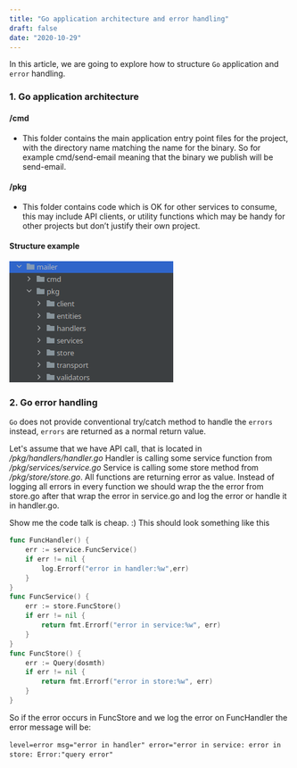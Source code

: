```yaml
---
title: "Go application architecture and error handling"
draft: false
date: "2020-10-29"
---
```


 In this article, we are going to explore how to structure `Go` application and `error` handling.

### 1. Go application architecture
#### /cmd
- This folder contains the main application entry point files for the project, with the directory name matching the name for the binary. So for example cmd/send-email meaning that the binary we publish will be send-email.

#### /pkg
- This folder contains code which is OK for other services to consume, this may include API clients, or utility functions which may be handy for other projects but don’t justify their own project.

#### Structure example
![img](static/images/structure.png)

### 2. Go error handling
`Go` does not provide conventional try/catch method to handle the `errors` instead, `errors` are returned as a normal return value.

Let's assume that we have API call, that is located in */pkg/handlers/handler.go*
Handler is calling some service function from */pkg/services/service.go*
Service is calling some store method from */pkg/store/store.go*. All functions are returning error as value.
Instead of logging  all errors in every function we should wrap the the error from store.go after that wrap the error in service.go and log the error or handle it in handler.go.

Show me the code talk is cheap. :) 
This should look something like this

```go
func FuncHandler() {
	err := service.FuncService()
	if err != nil {
		log.Errorf("error in handler:%w",err)
	}
}
func FuncService() {
	err := store.FuncStore()
	if err != nil {
		return fmt.Errorf("error in service:%w", err)
	}
}
func FuncStore() {
	err := Query(dosmth)
	if err != nil {
		return fmt.Errorf("error in store:%w", err)
	}
}
```

So if the error occurs in FuncStore and we log the error on FuncHandler the error message will be:


`level=error msg="error in handler" error="error in service: error in store: Error:"query error"`



